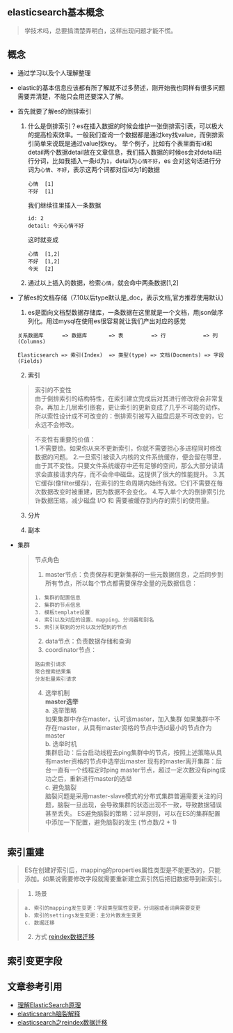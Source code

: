## elasticsearch基本概念
> 学技术吗，总要搞清楚弄明白，这样出现问题才能不慌。
## 概念
* 通过学习以及个人理解整理
* elastic的基本信息应该都有所了解就不过多赘述，刚开始我也同样有很多问题需要弄清楚，不能只会用还要深入了解。
* 首先就要了解es的倒排索引
  1. 什么是倒排索引？es在插入数据的时候会维护一张倒排索引表，可以极大的提高检索效率。一般我们查询一个数据都是通过key找value，而倒排索引简单来说既是通过value找key。
     举个例子，比如有个表里面有id和detail两个数据detail放在文章信息，我们插入数据的时候es会对detail进行分词，比如我插入一条id为`1`，detail为`心情不好`，es
     会对这句话进行分词为`心情`、`不好`，表示这两个词都对应id为1的数据
     ```
     心情  [1]
     不好  [1]
     ```
     我们继续往里插入一条数据
     ```
     id: 2
     detail: 今天心情不好
     ```
     这时就变成
     ```
     心情  [1,2]
     不好  [1,2]
     今天  [2]
     ```
  2. 通过以上插入的数据，检索`心情`，就会命中两条数据[1,2]   
* 了解es的文档存储（7.10以后type默认是_doc，表示文档,官方推荐使用默认)
  1. es是面向文档型数据存储库，一条数据在这里就是一个文档，用json做序列化。用过mysql在使用es很容易就让我们产出对应的感觉
    ```
    关系数据库      => 数据库       => 表         => 行            => 列(Columns)

    Elasticsearch => 索引(Index)  => 类型(type) => 文档(Docments) => 字段(Fields)  
    ```
  2. 索引
  > 索引的不变性  
  由于倒排索引的结构特性，在索引建立完成后对其进行修改将会非常复杂。再加上几层索引嵌套，更让索引的更新变成了几乎不可能的动作。
  所以索性设计成不可改变的：倒排索引被写入磁盘后是不可改变的，它永远不会修改。

  > 不变性有重要的价值：  
  1.不需要锁。如果你从来不更新索引，你就不需要担心多进程同时修改数据的问题。
  2.一旦索引被读入内核的文件系统缓存，便会留在哪里，由于其不变性。只要文件系统缓存中还有足够的空间，那么大部分读请求会直接请求内存，而不会命中磁盘。这提供了很大的性能提升。
  3.其它缓存(像filter缓存)，在索引的生命周期内始终有效。它们不需要在每次数据改变时被重建，因为数据不会变化。
  4.写入单个大的倒排索引允许数据压缩，减少磁盘 I/O 和 需要被缓存到内存的索引的使用量。  
  
  
  3. 分片  
  >
  4. 副本  
  >
  
* 集群
  > 节点角色  
  > 1. master节点：负责保存和更新集群的一些元数据信息，之后同步到所有节点，所以每个节点都需要保存全量的元数据信息：
  > ```
  > 1. 集群的配置信息  
  > 2. 集群的节点信息  
  > 3. 模板template设置  
  > 4. 索引以及对应的设置、mapping、分词器和别名  
  > 5. 索引关联到的分片以及分配到的节点  
  > ```
  > 2. data节点：负责数据存储和查询
  > 3. coordinator节点：
  > ```
  > 路由索引请求
  > 聚合搜索结果集
  > 分发批量索引请求
  > ```
  > 4. 选举机制  
  > **master选举**    
  > a. 选举策略  
  > 如果集群中存在master，认可该master，加入集群
  > 如果集群中不存在master，从具有master资格的节点中选id最小的节点作为master  
  > b. 选举时机  
  > 集群启动：后台启动线程去ping集群中的节点，按照上述策略从具有master资格的节点中选举出master
  > 现有的master离开集群：后台一直有一个线程定时ping master节点，超过一定次数没有ping成功之后，重新进行master的选举  
  > c. 避免脑裂  
  > 脑裂问题是采用master-slave模式的分布式集群普遍需要关注的问题，脑裂一旦出现，会导致集群的状态出现不一致，导致数据错误甚至丢失。
  > ES避免脑裂的策略：过半原则，可以在ES的集群配置中添加一下配置，避免脑裂的发生 (节点数/2 + 1)
  > ```
## 索引重建
  >ES在创建好索引后，mapping的properties属性类型是不能更改的，只能添加。如果说需要修改字段就需要重新建立索引然后把旧数据导到新索引。
  
  > 1. 场景
  > ```
  > a. 索引的mapping发生变更：字段类型属性变更，分词器或者词典需要变更
  > b. 索引的settings发生变更：主分片数发生变更
  > c. 数据迁移
  > ```
  > 2. 方式
  > [reindex数据迁移](/doc/elastic/es-reindex.md)
  

## 索引变更字段

    

## 文章参考引用
* [理解ElasticSearch原理](https://www.jianshu.com/p/52b92f1a9c47)
* [elasticsearch脑裂解释](https://segmentfault.com/a/1190000004504225)
* [elasticsearch之reindex数据迁移](https://rstyro.github.io/blog/2020/10/23/Elasticsearch7%E4%B9%8BReindex%E6%95%B0%E6%8D%AE%E8%BF%81%E7%A7%BB%E8%AF%A6%E8%A7%A3/)
    